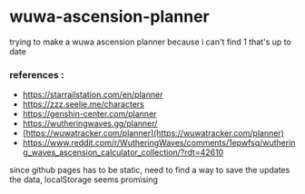 # wuwa-ascension-planner
trying to make a wuwa ascension planner because i can't find 1 that's up to date

### references :
- https://starrailstation.com/en/planner 
- https://zzz.seelie.me/characters
- https://genshin-center.com/planner
- https://wutheringwaves.gg/planner/
- [https://wuwatracker.com/planner](https://wuwatracker.com/planner)
- https://www.reddit.com/r/WutheringWaves/comments/1epwfsq/wuthering_waves_ascension_calculator_collection/?rdt=42610

since github pages has to be static, need to find a way to save the updates the data, localStorage seems promising